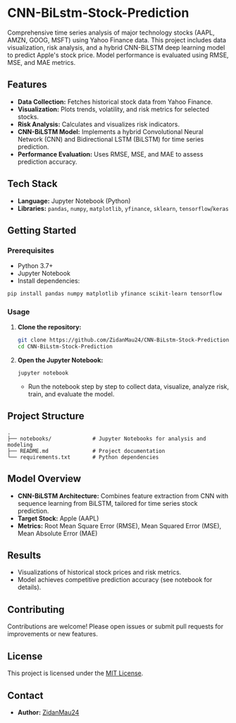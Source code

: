 # CNN-BiLstm-Stock-Prediction

Comprehensive time series analysis of major technology stocks (AAPL, AMZN, GOOG, MSFT) using Yahoo Finance data. This project includes data visualization, risk analysis, and a hybrid CNN-BiLSTM deep learning model to predict Apple's stock price. Model performance is evaluated using RMSE, MSE, and MAE metrics.

## Features

- **Data Collection:** Fetches historical stock data from Yahoo Finance.
- **Visualization:** Plots trends, volatility, and risk metrics for selected stocks.
- **Risk Analysis:** Calculates and visualizes risk indicators.
- **CNN-BiLSTM Model:** Implements a hybrid Convolutional Neural Network (CNN) and Bidirectional LSTM (BiLSTM) for time series prediction.
- **Performance Evaluation:** Uses RMSE, MSE, and MAE to assess prediction accuracy.

## Tech Stack

- **Language:** Jupyter Notebook (Python)
- **Libraries:** `pandas`, `numpy`, `matplotlib`, `yfinance`, `sklearn`, `tensorflow`/`keras`

## Getting Started

### Prerequisites

- Python 3.7+
- Jupyter Notebook
- Install dependencies:

```bash
pip install pandas numpy matplotlib yfinance scikit-learn tensorflow
```

### Usage

1. **Clone the repository:**
    ```bash
    git clone https://github.com/ZidanMau24/CNN-BiLstm-Stock-Prediction.git
    cd CNN-BiLstm-Stock-Prediction
    ```

2. **Open the Jupyter Notebook:**
    ```bash
    jupyter notebook
    ```
    - Run the notebook step by step to collect data, visualize, analyze risk, train, and evaluate the model.

## Project Structure

```
.
├── notebooks/             # Jupyter Notebooks for analysis and modeling
├── README.md              # Project documentation
└── requirements.txt       # Python dependencies
```

## Model Overview

- **CNN-BiLSTM Architecture:** Combines feature extraction from CNN with sequence learning from BiLSTM, tailored for time series stock prediction.
- **Target Stock:** Apple (AAPL)
- **Metrics:** Root Mean Square Error (RMSE), Mean Squared Error (MSE), Mean Absolute Error (MAE)

## Results

- Visualizations of historical stock prices and risk metrics.
- Model achieves competitive prediction accuracy (see notebook for details).

## Contributing

Contributions are welcome! Please open issues or submit pull requests for improvements or new features.

## License

This project is licensed under the [MIT License](LICENSE).

## Contact

- **Author:** [ZidanMau24](https://github.com/ZidanMau24)
